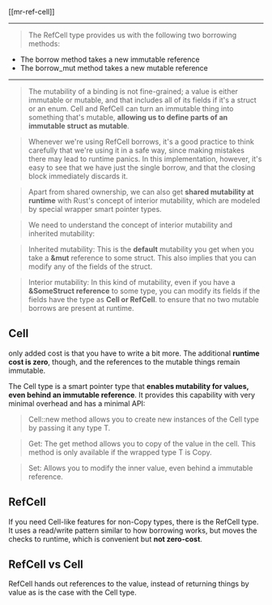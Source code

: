 
[[mr-ref-cell]]

---


> The RefCell type provides us with the following two borrowing methods:

- The borrow method takes a new immutable reference
- The borrow_mut method takes a new mutable reference


---
> The mutability of a binding is not fine-grained; a value is either immutable or mutable, and that includes all of its fields if it's a struct or an enum. Cell and RefCell can turn an immutable thing into something that's mutable, **allowing us to define parts of an immutable struct as mutable**.

> Whenever we're using RefCell borrows, it's a good practice to think carefully that we're using it in a safe way, since making mistakes there may lead to runtime panics. In this implementation, however, it's easy to see that we have just the single borrow, and that the closing block immediately discards it.

> Apart from shared ownership, we can also get **shared mutability at runtime** with Rust's concept of interior mutability, which are modeled by special wrapper smart pointer types.


> We need to understand the concept of interior mutability and inherited mutability:

> Inherited mutability: This is the **default** mutability you get when you take a **&mut** reference to some struct. This also implies that you can modify any of the fields of the struct.

> Interior mutability: In this kind of mutability, even if you have a **&SomeStruct reference** to some type, you can modify its fields if the fields have the type as **Cell<T> or RefCell<T>**. to ensure that no two mutable borrows are present at runtime.


## Cell

only added cost is that you have to write a bit more. The additional **runtime cost is zero**, though, and the references to the mutable things remain immutable.

The Cell<T> type is a smart pointer type that **enables mutability for values, even behind an immutable reference**. It provides this capability with very minimal overhead and has a minimal API:

> Cell::new method allows you to create new instances of the Cell type by passing it any type T.

> Get: The get method allows you to copy of the value in the cell. This method is only available if the wrapped type T is Copy.

> Set: Allows you to modify the inner value, even behind a immutable reference.

## RefCell

If you need Cell-like features for non-Copy types, there is the RefCell type. It uses a read/write pattern similar to how borrowing works, but moves the checks to runtime, which is convenient but **not zero-cost**.

## RefCell vs Cell

RefCell hands out references to the value, instead of returning things by value as is the case with the Cell type.
